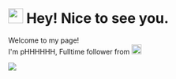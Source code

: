 <h1><img src="https://emojis.slackmojis.com/emojis/images/1531849430/4246/blob-sunglasses.gif?1531849430" width="30"/> Hey! Nice to see you.</h1>

<p>Welcome to my page! </br> I'm pHHHHHH, Fulltime follower from <img src="https://p1.ssl.qhimg.com/t01e3daaf673f3c1c12.png" width="20"/>

![](https://github-readme-stats.vercel.app/api?username=tec-pHHHHHH&show_icons=ture&theme=transparent)


